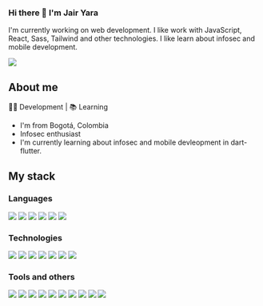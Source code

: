 ### Hi there 👋 I'm Jair Yara

I'm currently working on web development. I like work with JavaScript, React, Sass, Tailwind and other technologies. I like learn about infosec and mobile development.

![](https://visitor-badge.laobi.icu/badge?page_id=jairyara.jairyara)

<!-- ![GitHub stats](https://github-readme-stats.vercel.app/api?username=jairyara&show_icons=true&theme=tokyonight)   ![Top Langs](https://github-readme-stats.vercel.app/api/top-langs/?username=jairyara&theme=tokyonight) -->

## About me

👨‍💻 Development | 📚 Learning 

* I'm from Bogotá, Colombia
* Infosec enthusiast
* I'm currently learning about infosec and mobile devleopment in dart-flutter.


## My stack
### Languages
![](https://img.shields.io/badge/-JavaScript-111111?logo=javascript) ![](https://img.shields.io/badge/-SCSS-111111?logo=sass)  ![](https://img.shields.io/badge/-HTML5-111111?logo=html5) ![](https://img.shields.io/badge/-CSS3-111111?logo=css3) ![](https://img.shields.io/badge/-PHP-111111?logo=php) ![](https://img.shields.io/badge/-Dart-111111?logo=dart)

### Technologies
![](https://img.shields.io/badge/-ReactJs-111111?logo=react) ![](https://img.shields.io/badge/-NodeJS-111111?logo=nodedotjs) ![](https://img.shields.io/badge/-Twig-111111?logo=symfony) ![](https://img.shields.io/badge/-TailwindCSS-111111?logo=tailwindcss) ![](https://img.shields.io/badge/-BootstrapCSS-111111?logo=bootstrap) ![](https://img.shields.io/badge/-PostCSS-111111?logo=postcss) ![](https://img.shields.io/badge/-Flutter-111111?logo=flutter)

### Tools and others

![](https://img.shields.io/badge/-Git-111111?logo=git) ![](https://img.shields.io/badge/-GitHub-111111?logo=github) ![](https://img.shields.io/badge/-Postman-111111?logo=postman) ![](https://img.shields.io/badge/-GitLab-111111?logo=gitlab) ![](https://img.shields.io/badge/-Vercel-111111?logo=vercel) ![](https://img.shields.io/badge/-IntelliJIdea-111111?logo=Intellijidea) ![](https://img.shields.io/badge/-VSCode-111111?logo=visualstudiocode) ![](https://img.shields.io/badge/-AndroidStudio-111111?logo=androidstudio) ![](https://img.shields.io/badge/-Figma-111111?logo=figma) ![](https://img.shields.io/badge/-Notion-111111?logo=notion)
